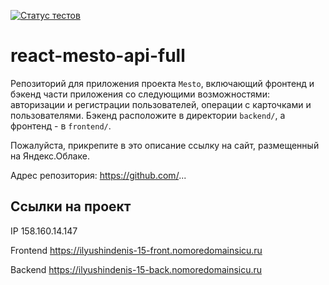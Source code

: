 [![Статус тестов](../../actions/workflows/tests.yml/badge.svg)](../../actions/workflows/tests.yml)

# react-mesto-api-full
Репозиторий для приложения проекта `Mesto`, включающий фронтенд и бэкенд части приложения со следующими возможностями: авторизации и регистрации пользователей, операции с карточками и пользователями. Бэкенд расположите в директории `backend/`, а фронтенд - в `frontend/`. 
  
Пожалуйста, прикрепите в это описание ссылку на сайт, размещенный на Яндекс.Облаке.
 
Адрес репозитория: https://github.com/...

## Ссылки на проект

IP 158.160.14.147

Frontend https://ilyushindenis-15-front.nomoredomainsicu.ru

Backend https://ilyushindenis-15-back.nomoredomainsicu.ru
